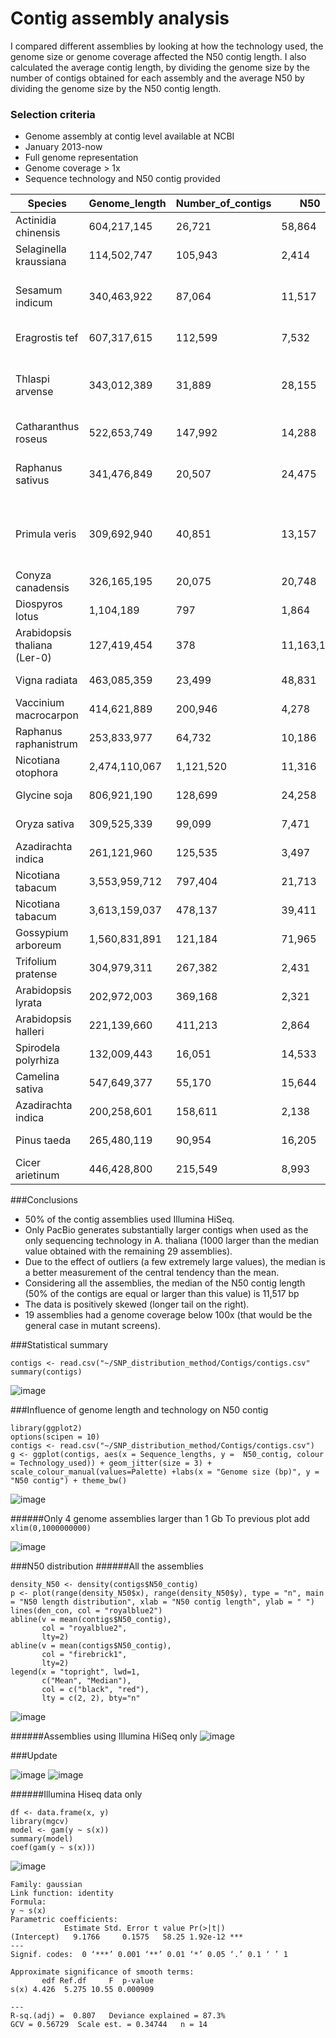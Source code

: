 Contig assembly analysis
===

I compared different assemblies by looking at how the technology used, the genome size or genome coverage affected the N50 contig length. I also calculated the average contig length, by dividing the genome size by the number of contigs obtained for each assembly and the average N50 by dividing the genome size by the N50 contig length.

### Selection criteria
- Genome assembly at contig level available at NCBI
- January 2013-now
- Full genome representation
- Genome coverage > 1x
- Sequence technology and N50 contig provided


Species|Genome_length|Number_of_contigs|N50|Coverage|Technology
-----|-----|-----|-----|-----|-----:
Actinidia chinensis|604,217,145|26,721 | 58,864| 150.0x|Illumina HiSeq
Selaginella kraussiana | 114,502,747 | 105,943 | 2,414  | 150.0x | Illumina HiSeq
Sesamum indicum | 340,463,922 |87,064 | 11,517 | 85.0x | 454; Illumina; Illumina MiSeq
Eragrostis tef | 607,317,615 |112,599 | 7,532  | 54.0x |454; Illumina HiSeq
Thlaspi arvense| 343,012,389 |31,889 | 28,155 | 80.0x | Illumina HiSeq; Illumina MiSeq; PacBio
Catharanthus roseus| 522,653,749 |147,992 |14,288| 50.0x | Illumina HiSeq
Raphanus sativus|341,476,849|20,507 | 24,475 |267.0x| 454; PacBio; Illumina HiSeq; ABI3730
Primula veris|309,692,940 |40,851 | 13,157 | 116.0x | Illumina HiSeq; Illumina MiSeq; PacBio
Conyza canadensis |326,165,195 |20,075 | 20,748| 350.0x|454; Illumina HiSeq;PacBio
Diospyros lotus |1,104,189 |797 | 1,864| 23.0x| Illumina HiSeq
Arabidopsis thaliana (Ler-0) |127,419,454|378 |11,163,166| 140.0x| PacBio
Vigna radiata |463,085,359 |23,499 | 48,831 | 300.0x | Illumina HiSeq
Vaccinium macrocarpon |414,621,889 |200,946 | 4,278 | 20.0x | Illumina GAIIx
Raphanus raphanistrum  |253,833,977 |64,732 | 10,186 | 47.0x | Illumina GAII; 454
Nicotiana otophora |2,474,110,067 |1,121,520 | 11,316 | 66.0x| Illumina HiSeq
Glycine soja |806,921,190|128,699 | 24,258 | 63.1.0x| Illumina GAIIx
Oryza sativa |309,525,339 |99,099 | 7,471 | 27.0x| Illumina HiSeq
Azadirachta indica |261,121,960 |125,535| 3,497 | 21.0x| Illumina HiSeq
Nicotiana tabacum |3,553,959,712 |797,404| 21,713 | 29.0x| Illumina HiSeq
Nicotiana tabacum |3,613,159,037 |478,137| 39,411 | 49.0x| Illumina HiSeq
Gossypium arboreum |1,560,831,891 |121,184| 71,965 | 110x| Illumina HiSeq
Trifolium pratense|304,979,311 |267,382| 2,431 | 58x| Illumina HiSeq
Arabidopsis lyrata |202,972,003 |369,168| 2,321 | 279.3x| Illumina HiSeq
Arabidopsis halleri |221,139,660 |411,213| 2,864 | 167.9x| Illumina HiSeq
Spirodela polyrhiza|132,009,443 |16,051|14,533 | 22.0x| 454; ABI3730
Camelina sativa|547,649,377 |55,170|15,644 | 160.0x| 454; Illumina
Azadirachta indica|200,258,601 |158,611|2,138 | 12.0x| Illumina HiSeq
Pinus taeda|265,480,119|90,954|16,205 | 50x| Illumina GAIIx
Cicer arietinum|446,428,800|215,549|8,993 | 13x| 454; Illumina GAIIx



###Conclusions

- 50% of the contig assemblies used Illumina HiSeq. 
- Only PacBio generates substantially larger contigs when used as the only sequencing technology in A. thaliana (1000 larger than the median value obtained with the remaining 29 assemblies). 
- Due to the effect of outliers (a few extremely large values), the median is a better measurement of the central tendency than the mean. 
- Considering all the assemblies, the median of the N50 contig length (50% of the contigs are equal or larger than this value) is 11,517 bp
- The data is positively skewed (longer tail on the right). 
- 19 assemblies had a genome coverage below 100x (that would be the general case in mutant screens). 


###Statistical summary

```
contigs <- read.csv("~/SNP_distribution_method/Contigs/contigs.csv"
summary(contigs)
```

![image](Summaries/all_contigs.png)


###Influence of genome length and technology on N50 contig
```
library(ggplot2)
options(scipen = 10)
contigs <- read.csv("~/SNP_distribution_method/Contigs/contigs.csv")
g <- ggplot(contigs, aes(x = Sequence_lengths, y =  N50_contig, colour = Technology_used)) + geom_jitter(size = 3) + scale_colour_manual(values=Palette) +labs(x = "Genome size (bp)", y = "N50 contig") + theme_bw() 
```
![image](Jitter_plots/N50_genome_size.png)

######Only 4 genome assemblies larger than 1 Gb
To previous plot add ```xlim(0,1000000000)```

![image](Jitter_plots/N50_1Gb.png)

###N50 distribution
######All the assemblies

```
density_N50 <- density(contigs$N50_contig)
p <- plot(range(density_N50$x), range(density_N50$y), type = "n", main = "N50 length distribution", xlab = "N50 contig length", ylab = " ")
lines(den_con, col = "royalblue2")
abline(v = mean(contigs$N50_contig),
       col = "royalblue2",
       lty=2)
abline(v = mean(contigs$N50_contig), 
       col = "firebrick1", 
       lty=2)
legend(x = "topright", lwd=1,
       c("Mean", "Median"),
       col = c("black", "red"),
       lty = c(2, 2), bty="n"
 ```![image](Distributions/median_mean.png)

######Assemblies using Illumina HiSeq only 
![image](Distributions/median_mean_illumina.png)




###Update

![image](Distributions/density_all.png)
![image](Distributions/Rplot.smooth.png)


######Illumina Hiseq data only

```
df <- data.frame(x, y)
library(mgcv)
model <- gam(y ~ s(x))
summary(model)
coef(gam(y ~ s(x)))
```

![image](Distributions/illumina_gam.png)

```
Family: gaussian 
Link function: identity 
Formula:
y ~ s(x)
Parametric coefficients:
            Estimate Std. Error t value Pr(>|t|)    
(Intercept)   9.1766     0.1575   58.25 1.92e-12 ***
---
Signif. codes:  0 ‘***’ 0.001 ‘**’ 0.01 ‘*’ 0.05 ‘.’ 0.1 ‘ ’ 1

Approximate significance of smooth terms:
       edf Ref.df     F  p-value    
s(x) 4.426  5.275 10.55 0.000909

---
R-sq.(adj) =  0.807   Deviance explained = 87.3%
GCV = 0.56729  Scale est. = 0.34744   n = 14
```



